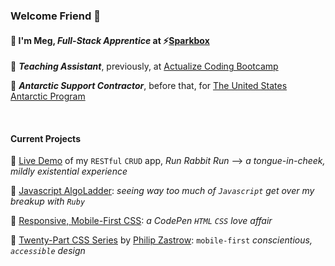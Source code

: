 
### **Welcome Friend** :wave:
#### :apple: I'm Meg, **_Full-Stack Apprentice_** at :zap:[Sparkbox](https://sparkbox.com/)

:green_apple: **_Teaching Assistant_**, previously, at [Actualize Coding Bootcamp](https://anyonecanlearntocode.com/)

:green_apple: **_Antarctic Support Contractor_**, before that, for [The United States Antarctic Program](https://www.usap.gov/)


<br>

#### Current Projects

:green_apple: [Live Demo](https://youtube.com/embed/SFxVsFiVKoA?start=264&ecver=1) of my `RESTful` `CRUD` app, _Run Rabbit Run_ --> _a tongue-in-cheek, mildly existential experience_

:green_apple: [Javascript AlgoLadder](https://github.com/howema/algorithm-ladder-js#readme): _seeing way too much of `Javascript` get over my breakup with `Ruby`_


:green_apple: [Responsive, Mobile-First CSS](https://codepen.io/howema/pen/wvpovdx): _a CodePen `HTML` `CSS` love affair_

:green_apple: [Twenty-Part CSS Series](https://github.com/howema/html-css-rainforest-safari#readme) by [Philip Zastrow](https://zastrow.co/): `mobile-first` _conscientious, `accessible` design_
